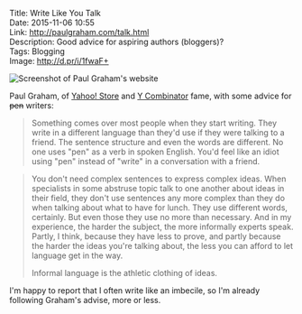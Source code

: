 Title: Write Like You Talk  
Date: 2015-11-06 10:55  
Link: http://paulgraham.com/talk.html  
Description: Good advice for aspiring authors (bloggers)?  
Tags: Blogging  
Image: http://d.pr/i/1fwaF+  

<p><img class="screenshot" src="http://d.pr/i/1fwaF+" alt="Screenshot of Paul Graham's website" title="Screenshot of Paul Graham's website"></p>

Paul Graham, of [Yahoo! Store][1] and [Y Combinator][2] fame, with some advice for <s>pen</s> writers:

> Something comes over most people when they start writing. They write in a different language than they'd use if they were talking to a friend. The sentence structure and even the words are different. No one uses "pen" as a verb in spoken English. You'd feel like an idiot using "pen" instead of "write" in a conversation with a friend.

> You don't need complex sentences to express complex ideas. When specialists in some abstruse topic talk to one another about ideas in their field, they don't use sentences any more complex than they do when talking about what to have for lunch. They use different words, certainly. But even those they use no more than necessary. And in my experience, the harder the subject, the more informally experts speak. Partly, I think, because they have less to prove, and partly because the harder the ideas you're talking about, the less you can afford to let language get in the way.
>
> Informal language is the athletic clothing of ideas.

I'm happy to report that I often write like an imbecile, so I'm already following Graham's advise, more or less.

[1]: https://en.wikipedia.org/wiki/Viaweb "Wikipedia: Yahoo! Store Origins"
[2]: https://en.wikipedia.org/wiki/Y_Combinator_(company) "Wikipedia: Y-Combinator"